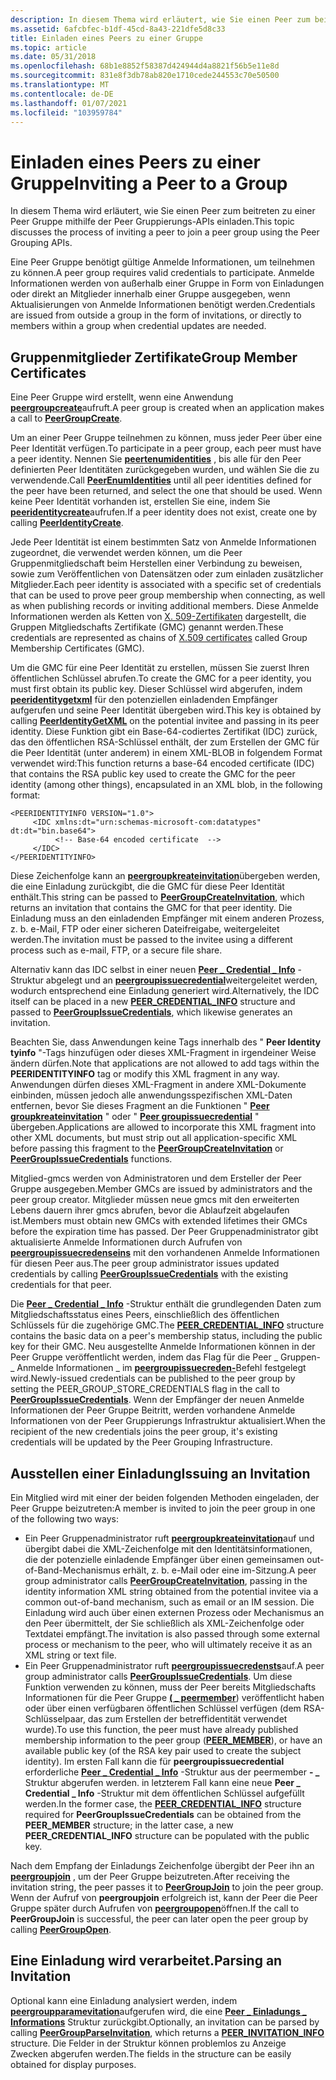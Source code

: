 ```yaml
---
description: In diesem Thema wird erläutert, wie Sie einen Peer zum beitreten zu einer Peer Gruppe mithilfe der Peer Gruppierungs-APIs einladen.
ms.assetid: 6afcbfec-b1df-45cd-8a43-221dfe5d8c33
title: Einladen eines Peers zu einer Gruppe
ms.topic: article
ms.date: 05/31/2018
ms.openlocfilehash: 68b1e8852f58387d424944d4a8821f56b5e11e8d
ms.sourcegitcommit: 831e8f3db78ab820e1710cede244553c70e50500
ms.translationtype: MT
ms.contentlocale: de-DE
ms.lasthandoff: 01/07/2021
ms.locfileid: "103959784"
---
```

# <a name="inviting-a-peer-to-a-group"></a><span data-ttu-id="a368f-103">Einladen eines Peers zu einer Gruppe</span><span class="sxs-lookup"><span data-stu-id="a368f-103">Inviting a Peer to a Group</span></span>

<span data-ttu-id="a368f-104">In diesem Thema wird erläutert, wie Sie einen Peer zum beitreten zu einer Peer Gruppe mithilfe der Peer Gruppierungs-APIs einladen.</span><span class="sxs-lookup"><span data-stu-id="a368f-104">This topic discusses the process of inviting a peer to join a peer group using the Peer Grouping APIs.</span></span>

<span data-ttu-id="a368f-105">Eine Peer Gruppe benötigt gültige Anmelde Informationen, um teilnehmen zu können.</span><span class="sxs-lookup"><span data-stu-id="a368f-105">A peer group requires valid credentials to participate.</span></span> <span data-ttu-id="a368f-106">Anmelde Informationen werden von außerhalb einer Gruppe in Form von Einladungen oder direkt an Mitglieder innerhalb einer Gruppe ausgegeben, wenn Aktualisierungen von Anmelde Informationen benötigt werden.</span><span class="sxs-lookup"><span data-stu-id="a368f-106">Credentials are issued from outside a group in the form of invitations, or directly to members within a group when credential updates are needed.</span></span>

## <a name="group-member-certificates"></a><span data-ttu-id="a368f-107">Gruppenmitglieder Zertifikate</span><span class="sxs-lookup"><span data-stu-id="a368f-107">Group Member Certificates</span></span>

<span data-ttu-id="a368f-108">Eine Peer Gruppe wird erstellt, wenn eine Anwendung [**peergroupcreate**](/windows/desktop/api/P2P/nf-p2p-peergroupcreate)aufruft.</span><span class="sxs-lookup"><span data-stu-id="a368f-108">A peer group is created when an application makes a call to [**PeerGroupCreate**](/windows/desktop/api/P2P/nf-p2p-peergroupcreate).</span></span>

<span data-ttu-id="a368f-109">Um an einer Peer Gruppe teilnehmen zu können, muss jeder Peer über eine Peer Identität verfügen.</span><span class="sxs-lookup"><span data-stu-id="a368f-109">To participate in a peer group, each peer must have a peer identity.</span></span> <span data-ttu-id="a368f-110">Nennen Sie [**peertenumidentities**](/windows/desktop/api/P2P/nf-p2p-peerenumidentities) , bis alle für den Peer definierten Peer Identitäten zurückgegeben wurden, und wählen Sie die zu verwendende.</span><span class="sxs-lookup"><span data-stu-id="a368f-110">Call [**PeerEnumIdentities**](/windows/desktop/api/P2P/nf-p2p-peerenumidentities) until all peer identities defined for the peer have been returned, and select the one that should be used.</span></span> <span data-ttu-id="a368f-111">Wenn keine Peer Identität vorhanden ist, erstellen Sie eine, indem Sie [**peeridentitycreate**](/windows/desktop/api/P2P/nf-p2p-peeridentitycreate)aufrufen.</span><span class="sxs-lookup"><span data-stu-id="a368f-111">If a peer identity does not exist, create one by calling [**PeerIdentityCreate**](/windows/desktop/api/P2P/nf-p2p-peeridentitycreate).</span></span>

<span data-ttu-id="a368f-112">Jede Peer Identität ist einem bestimmten Satz von Anmelde Informationen zugeordnet, die verwendet werden können, um die Peer Gruppenmitgliedschaft beim Herstellen einer Verbindung zu beweisen, sowie zum Veröffentlichen von Datensätzen oder zum einladen zusätzlicher Mitglieder.</span><span class="sxs-lookup"><span data-stu-id="a368f-112">Each peer identity is associated with a specific set of credentials that can be used to prove peer group membership when connecting, as well as when publishing records or inviting additional members.</span></span> <span data-ttu-id="a368f-113">Diese Anmelde Informationen werden als Ketten von [X. 509-Zertifikaten](https://www.ietf.org/rfc/rfc2511.txt) dargestellt, die Gruppen Mitgliedschafts Zertifikate (GMC) genannt werden.</span><span class="sxs-lookup"><span data-stu-id="a368f-113">These credentials are represented as chains of [X.509 certificates](https://www.ietf.org/rfc/rfc2511.txt) called Group Membership Certificates (GMC).</span></span>

<span data-ttu-id="a368f-114">Um die GMC für eine Peer Identität zu erstellen, müssen Sie zuerst Ihren öffentlichen Schlüssel abrufen.</span><span class="sxs-lookup"><span data-stu-id="a368f-114">To create the GMC for a peer identity, you must first obtain its public key.</span></span> <span data-ttu-id="a368f-115">Dieser Schlüssel wird abgerufen, indem [**peeridentitygetxml**](/windows/desktop/api/P2P/nf-p2p-peeridentitygetxml) für den potenziellen einladenden Empfänger aufgerufen und seine Peer Identität übergeben wird.</span><span class="sxs-lookup"><span data-stu-id="a368f-115">This key is obtained by calling [**PeerIdentityGetXML**](/windows/desktop/api/P2P/nf-p2p-peeridentitygetxml) on the potential invitee and passing in its peer identity.</span></span> <span data-ttu-id="a368f-116">Diese Funktion gibt ein Base-64-codiertes Zertifikat (IDC) zurück, das den öffentlichen RSA-Schlüssel enthält, der zum Erstellen der GMC für die Peer Identität (unter anderem) in einem XML-BLOB in folgendem Format verwendet wird:</span><span class="sxs-lookup"><span data-stu-id="a368f-116">This function returns a base-64 encoded certificate (IDC) that contains the RSA public key used to create the GMC for the peer identity (among other things), encapsulated in an XML blob, in the following format:</span></span>

``` syntax
<PEERIDENTITYINFO VERSION="1.0">
     <IDC xmlns:dt="urn:schemas-microsoft-com:datatypes" dt:dt="bin.base64">
          <!-- Base-64 encoded certificate  -->
     </IDC>
</PEERIDENTITYINFO>
```

<span data-ttu-id="a368f-117">Diese Zeichenfolge kann an [**peergroupkreateinvitation**](/windows/desktop/api/P2P/nf-p2p-peergroupcreateinvitation)übergeben werden, die eine Einladung zurückgibt, die die GMC für diese Peer Identität enthält.</span><span class="sxs-lookup"><span data-stu-id="a368f-117">This string can be passed to [**PeerGroupCreateInvitation**](/windows/desktop/api/P2P/nf-p2p-peergroupcreateinvitation), which returns an invitation that contains the GMC for that peer identity.</span></span> <span data-ttu-id="a368f-118">Die Einladung muss an den einladenden Empfänger mit einem anderen Prozess, z. b. e-Mail, FTP oder einer sicheren Dateifreigabe, weitergeleitet werden.</span><span class="sxs-lookup"><span data-stu-id="a368f-118">The invitation must be passed to the invitee using a different process such as e-mail, FTP, or a secure file share.</span></span>

<span data-ttu-id="a368f-119">Alternativ kann das IDC selbst in einer neuen [**Peer \_ Credential \_ Info**](/windows/desktop/api/P2P/ns-p2p-peer_credential_info) -Struktur abgelegt und an [**peergroupissuecredential**](/windows/desktop/api/P2P/nf-p2p-peergroupissuecredentials)weitergeleitet werden, wodurch entsprechend eine Einladung generiert wird.</span><span class="sxs-lookup"><span data-stu-id="a368f-119">Alternatively, the IDC itself can be placed in a new [**PEER\_CREDENTIAL\_INFO**](/windows/desktop/api/P2P/ns-p2p-peer_credential_info) structure and passed to [**PeerGroupIssueCredentials**](/windows/desktop/api/P2P/nf-p2p-peergroupissuecredentials), which likewise generates an invitation.</span></span>

<span data-ttu-id="a368f-120">Beachten Sie, dass Anwendungen keine Tags innerhalb des " **Peer Identity tyinfo** "-Tags hinzufügen oder dieses XML-Fragment in irgendeiner Weise ändern dürfen.</span><span class="sxs-lookup"><span data-stu-id="a368f-120">Note that applications are not allowed to add tags within the **PEERIDENTITYINFO** tag or modify this XML fragment in any way.</span></span> <span data-ttu-id="a368f-121">Anwendungen dürfen dieses XML-Fragment in andere XML-Dokumente einbinden, müssen jedoch alle anwendungsspezifischen XML-Daten entfernen, bevor Sie dieses Fragment an die Funktionen " [**Peer groupkreateinvitation**](/windows/desktop/api/P2P/nf-p2p-peergroupcreateinvitation) " oder " [**Peer groupissuecredential**](/windows/desktop/api/P2P/nf-p2p-peergroupissuecredentials) " übergeben.</span><span class="sxs-lookup"><span data-stu-id="a368f-121">Applications are allowed to incorporate this XML fragment into other XML documents, but must strip out all application-specific XML before passing this fragment to the [**PeerGroupCreateInvitation**](/windows/desktop/api/P2P/nf-p2p-peergroupcreateinvitation) or [**PeerGroupIssueCredentials**](/windows/desktop/api/P2P/nf-p2p-peergroupissuecredentials) functions.</span></span>

<span data-ttu-id="a368f-122">Mitglied-gmcs werden von Administratoren und dem Ersteller der Peer Gruppe ausgegeben.</span><span class="sxs-lookup"><span data-stu-id="a368f-122">Member GMCs are issued by administrators and the peer group creator.</span></span> <span data-ttu-id="a368f-123">Mitglieder müssen neue gmcs mit den erweiterten Lebens dauern ihrer gmcs abrufen, bevor die Ablaufzeit abgelaufen ist.</span><span class="sxs-lookup"><span data-stu-id="a368f-123">Members must obtain new GMCs with extended lifetimes their GMCs before the expiration time has passed.</span></span> <span data-ttu-id="a368f-124">Der Peer Gruppenadministrator gibt aktualisierte Anmelde Informationen durch Aufrufen von [**peergroupissuecredenseins**](/windows/desktop/api/P2P/nf-p2p-peergroupissuecredentials) mit den vorhandenen Anmelde Informationen für diesen Peer aus.</span><span class="sxs-lookup"><span data-stu-id="a368f-124">The peer group administrator issues updated credentials by calling [**PeerGroupIssueCredentials**](/windows/desktop/api/P2P/nf-p2p-peergroupissuecredentials) with the existing credentials for that peer.</span></span>

<span data-ttu-id="a368f-125">Die [**Peer \_ Credential \_ Info**](/windows/desktop/api/P2P/ns-p2p-peer_credential_info) -Struktur enthält die grundlegenden Daten zum Mitgliedschaftsstatus eines Peers, einschließlich des öffentlichen Schlüssels für die zugehörige GMC.</span><span class="sxs-lookup"><span data-stu-id="a368f-125">The [**PEER\_CREDENTIAL\_INFO**](/windows/desktop/api/P2P/ns-p2p-peer_credential_info) structure contains the basic data on a peer's membership status, including the public key for their GMC.</span></span> <span data-ttu-id="a368f-126">Neu ausgestellte Anmelde Informationen können in der Peer Gruppe veröffentlicht werden, indem das Flag für die Peer \_ Gruppen- \_ Anmelde Informationen \_ im [**peergroupissuecreden-**](/windows/desktop/api/P2P/nf-p2p-peergroupissuecredentials)Befehl festgelegt wird.</span><span class="sxs-lookup"><span data-stu-id="a368f-126">Newly-issued credentials can be published to the peer group by setting the PEER\_GROUP\_STORE\_CREDENTIALS flag in the call to [**PeerGroupIssueCredentials**](/windows/desktop/api/P2P/nf-p2p-peergroupissuecredentials).</span></span> <span data-ttu-id="a368f-127">Wenn der Empfänger der neuen Anmelde Informationen der Peer Gruppe Beitritt, werden vorhandene Anmelde Informationen von der Peer Gruppierungs Infrastruktur aktualisiert.</span><span class="sxs-lookup"><span data-stu-id="a368f-127">When the recipient of the new credentials joins the peer group, it's existing credentials will be updated by the Peer Grouping Infrastructure.</span></span>

## <a name="issuing-an-invitation"></a><span data-ttu-id="a368f-128">Ausstellen einer Einladung</span><span class="sxs-lookup"><span data-stu-id="a368f-128">Issuing an Invitation</span></span>

<span data-ttu-id="a368f-129">Ein Mitglied wird mit einer der beiden folgenden Methoden eingeladen, der Peer Gruppe beizutreten:</span><span class="sxs-lookup"><span data-stu-id="a368f-129">A member is invited to join the peer group in one of the following two ways:</span></span>

-   <span data-ttu-id="a368f-130">Ein Peer Gruppenadministrator ruft [**peergroupkreateinvitation**](/windows/desktop/api/P2P/nf-p2p-peergroupcreateinvitation)auf und übergibt dabei die XML-Zeichenfolge mit den Identitätsinformationen, die der potenzielle einladende Empfänger über einen gemeinsamen out-of-Band-Mechanismus erhält, z. b. e-Mail oder eine im-Sitzung.</span><span class="sxs-lookup"><span data-stu-id="a368f-130">A peer group administrator calls [**PeerGroupCreateInvitation**](/windows/desktop/api/P2P/nf-p2p-peergroupcreateinvitation), passing in the identity information XML string obtained from the potential invitee via a common out-of-band mechanism, such as email or an IM session.</span></span> <span data-ttu-id="a368f-131">Die Einladung wird auch über einen externen Prozess oder Mechanismus an den Peer übermittelt, der Sie schließlich als XML-Zeichenfolge oder Textdatei empfängt.</span><span class="sxs-lookup"><span data-stu-id="a368f-131">The invitation is also passed through some external process or mechanism to the peer, who will ultimately receive it as an XML string or text file.</span></span>
-   <span data-ttu-id="a368f-132">Ein Peer Gruppenadministrator ruft [**peergroupissuecredensts**](/windows/desktop/api/P2P/nf-p2p-peergroupissuecredentials)auf.</span><span class="sxs-lookup"><span data-stu-id="a368f-132">A peer group administrator calls [**PeerGroupIssueCredentials**](/windows/desktop/api/P2P/nf-p2p-peergroupissuecredentials).</span></span> <span data-ttu-id="a368f-133">Um diese Funktion verwenden zu können, muss der Peer bereits Mitgliedschafts Informationen für die Peer Gruppe [**( \_ peermember**](/windows/desktop/api/P2P/ns-p2p-peer_member)) veröffentlicht haben oder über einen verfügbaren öffentlichen Schlüssel verfügen (dem RSA-Schlüsselpaar, das zum Erstellen der betreffidentität verwendet wurde).</span><span class="sxs-lookup"><span data-stu-id="a368f-133">To use this function, the peer must have already published membership information to the peer group ([**PEER\_MEMBER**](/windows/desktop/api/P2P/ns-p2p-peer_member)), or have an available public key (of the RSA key pair used to create the subject identity).</span></span> <span data-ttu-id="a368f-134">Im ersten Fall kann die für **peergroupissuecredential** erforderliche [**Peer \_ Credential \_ Info**](/windows/desktop/api/P2P/ns-p2p-peer_credential_info) -Struktur aus der peermember **- \_** Struktur abgerufen werden. in letzterem Fall kann eine neue **Peer \_ Credential \_ Info** -Struktur mit dem öffentlichen Schlüssel aufgefüllt werden.</span><span class="sxs-lookup"><span data-stu-id="a368f-134">In the former case, the [**PEER\_CREDENTIAL\_INFO**](/windows/desktop/api/P2P/ns-p2p-peer_credential_info) structure required for **PeerGroupIssueCredentials** can be obtained from the **PEER\_MEMBER** structure; in the latter case, a new **PEER\_CREDENTIAL\_INFO** structure can be populated with the public key.</span></span>

<span data-ttu-id="a368f-135">Nach dem Empfang der Einladungs Zeichenfolge übergibt der Peer ihn an [**peergroupjoin**](/windows/desktop/api/P2P/nf-p2p-peergroupjoin) , um der Peer Gruppe beizutreten.</span><span class="sxs-lookup"><span data-stu-id="a368f-135">After receiving the invitation string, the peer passes it to [**PeerGroupJoin**](/windows/desktop/api/P2P/nf-p2p-peergroupjoin) to join the peer group.</span></span> <span data-ttu-id="a368f-136">Wenn der Aufruf von **peergroupjoin** erfolgreich ist, kann der Peer die Peer Gruppe später durch Aufrufen von [**peergroupopen**](/windows/desktop/api/P2P/nf-p2p-peergroupopen)öffnen.</span><span class="sxs-lookup"><span data-stu-id="a368f-136">If the call to **PeerGroupJoin** is successful, the peer can later open the peer group by calling [**PeerGroupOpen**](/windows/desktop/api/P2P/nf-p2p-peergroupopen).</span></span>

## <a name="parsing-an-invitation"></a><span data-ttu-id="a368f-137">Eine Einladung wird verarbeitet.</span><span class="sxs-lookup"><span data-stu-id="a368f-137">Parsing an Invitation</span></span>

<span data-ttu-id="a368f-138">Optional kann eine Einladung analysiert werden, indem [**peergroupparamevitation**](/windows/desktop/api/P2P/nf-p2p-peergroupparseinvitation)aufgerufen wird, die eine [**Peer \_ Einladungs \_ Informations**](/windows/desktop/api/P2P/ns-p2p-peer_invitation_info) Struktur zurückgibt.</span><span class="sxs-lookup"><span data-stu-id="a368f-138">Optionally, an invitation can be parsed by calling [**PeerGroupParseInvitation**](/windows/desktop/api/P2P/nf-p2p-peergroupparseinvitation), which returns a [**PEER\_INVITATION\_INFO**](/windows/desktop/api/P2P/ns-p2p-peer_invitation_info) structure.</span></span> <span data-ttu-id="a368f-139">Die Felder in der Struktur können problemlos zu Anzeige Zwecken abgerufen werden.</span><span class="sxs-lookup"><span data-stu-id="a368f-139">The fields in the structure can be easily obtained for display purposes.</span></span>

 

 




